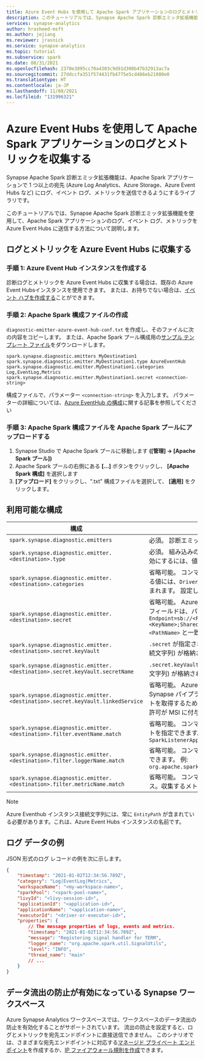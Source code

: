 ```yaml
---
title: Azure Event Hubs を使用して Apache Spark アプリケーションのログとメトリックを収集する
description: このチュートリアルでは、Synapse Apache Spark 診断エミッタ拡張機能を使用して、Apache Spark アプリケーションのログ、イベント ログ、メトリックを Azure Event Hubs に送信する方法について説明します。
services: synapse-analytics
author: hrasheed-msft
ms.author: jejiang
ms.reviewer: jrasnick
ms.service: synapse-analytics
ms.topic: tutorial
ms.subservice: spark
ms.date: 08/31/2021
ms.openlocfilehash: 2370e3895cc70a4303c9d91d300b47b32913ac7a
ms.sourcegitcommit: 27ddccfa351f574431fb4775e5cd486eb21080e0
ms.translationtype: HT
ms.contentlocale: ja-JP
ms.lasthandoff: 11/08/2021
ms.locfileid: "131996321"
---
```

# <a name="collect-your-apache-spark-applications-logs-and-metrics-using-azure-event-hubs"></a>Azure Event Hubs を使用して Apache Spark アプリケーションのログとメトリックを収集する 

Synapse Apache Spark 診断エミッタ拡張機能は、Apache Spark アプリケーションで 1 つ以上の宛先 (Azure Log Analytics、Azure Storage、Azure Event Hubs など) にログ、イベント ログ、メトリックを送信できるようにするライブラリです。 

このチュートリアルでは、Synapse Apache Spark 診断エミッタ拡張機能を使用して、Apache Spark アプリケーションのログ、イベント ログ、メトリックを Azure Event Hubs に送信する方法について説明します。

## <a name="collect-logs-and-metrics-to-azure-event-hubs"></a>ログとメトリックを Azure Event Hubs に収集する

### <a name="step-1-create-an-azure-event-hub-instance"></a>手順 1: Azure Event Hub インスタンスを作成する

診断ログとメトリックを Azure Event Hubs に収集する場合は、既存の Azure Event Hubsインスタンスを使用できます。
または、お持ちでない場合は、[イベント ハブを作成する](../../event-hubs/event-hubs-create.md)ことができます。

### <a name="step-2-create-an-apache-spark-configuration-file"></a>手順 2: Apache Spark 構成ファイルの作成

`diagnostic-emitter-azure-event-hub-conf.txt` を作成し、そのファイルに次の内容をコピーします。 または、Apache Spark プール構成用の[サンプル テンプレート ファイル](https://go.microsoft.com/fwlink/?linkid=2169375)をダウンロードします。

```
spark.synapse.diagnostic.emitters MyDestination1
spark.synapse.diagnostic.emitter.MyDestination1.type AzureEventHub
spark.synapse.diagnostic.emitter.MyDestination1.categories Log,EventLog,Metrics
spark.synapse.diagnostic.emitter.MyDestination1.secret <connection-string>
```

構成ファイルで、パラメーター `<connection-string>` を入力します。
パラメーターの詳細については、[Azure EventHub の構成](#available-configurations)に関する記事を参照してください

### <a name="step-3-upload-the-apache-spark-configuration-file-to-apache-spark-pool"></a>手順 3: Apache Spark 構成ファイルを Apache Spark プールにアップロードする

1. Synapse Studio で Apache Spark プールに移動します **([管理] -> [Apache Spark プール])**
2. Apache Spark プールの右側にある **[...]** ボタンをクリックし、 **[Apache Spark 構成]** を選択します
3. **[アップロード]** をクリックし、".txt" 構成ファイルを選択して、 **[適用]** をクリックします。

## <a name="available-configurations"></a>利用可能な構成

| 構成                                                               | 説明                                                                                                                                                                                          |
| --------------------------------------------------------------------------- | ---------------------------------------------------------------------------------------------------------------------------------------------------------------------------------------------------- |
| `spark.synapse.diagnostic.emitters`                                         | 必須。 診断エミッタのコンマ区切りの宛先名。                                                                                                                              |
| `spark.synapse.diagnostic.emitter.<destination>.type`                       | 必須。 組み込みの宛先の種類。 Azure Event Hubs の宛先を有効にするには、値を `AzureEventHub` にする必要があります。                                                                                    |
| `spark.synapse.diagnostic.emitter.<destination>.categories`                 | 省略可能。 コンマ区切りの選択されたログ カテゴリ。 指定できる値には、`DriverLog`、`ExecutorLog`、`EventLog`、`Metrics` が含まれます。 設定しない場合、既定値は **すべての** カテゴリです。              |
| `spark.synapse.diagnostic.emitter.<destination>.secret`                     | 省略可能。 Azure Eventhub インスタンスの接続文字列。 このフィールドは、パターン `Endpoint=sb://<FQDN>/;SharedAccessKeyName=<KeyName>;SharedAccessKey=<KeyValue>;EntityPath=<PathName>` と一致する必要があります |
| `spark.synapse.diagnostic.emitter.<destination>.secret.keyVault`            | `.secret` が指定されていない場合は必須です。 シークレット (接続文字列) が格納されている [Azure Key Vault](../../key-vault/general/overview.md) の名前。                                                                  |
| `spark.synapse.diagnostic.emitter.<destination>.secret.keyVault.secretName` | `.secret.keyVault` を指定した場合は必須。 シークレット (接続文字列) が格納されている Azure Key Vault のシークレット名。                                                                         |
| `spark.synapse.diagnostic.emitter.<destination>.secret.keyVault.linkedService` | 省略可能。 Azure Key Vault のリンクされたサービス名。 Synapse パイプラインで有効にした場合、AKV からシークレットを取得するために必要です。 (AKV に対する読み取りアクセス許可が MSI に付与されていることを確認してください)。 |
| `spark.synapse.diagnostic.emitter.<destination>.filter.eventName.match`     | 省略可能。 コンマ区切りの Spark イベント名。収集するイベントを指定できます。 例: `SparkListenerApplicationStart,SparkListenerApplicationEnd` |
| `spark.synapse.diagnostic.emitter.<destination>.filter.loggerName.match`    | 省略可能。 コンマ区切りの log4j ロガー名。収集するログを指定できます。 例: `org.apache.spark.SparkContext,org.example.Logger` |
| `spark.synapse.diagnostic.emitter.<destination>.filter.metricName.match`    | 省略可能。 コンマ区切りの Spark メトリック名のサフィックス。収集するメトリックを指定できます。 例: `jvm.heap.used` |


> [!NOTE]
>
> Azure Eventhub インスタンス接続文字列には、常に `EntityPath` が含まれている必要があります。これは、Azure Event Hubs インスタンスの名前です。

## <a name="log-data-sample"></a>ログ データの例

JSON 形式のログ レコードの例を次に示します。

```json
{
    "timestamp": "2021-01-02T12:34:56.789Z",
    "category": "Log|EventLog|Metrics",
    "workspaceName": "<my-workspace-name>",
    "sparkPool": "<spark-pool-name>",
    "livyId": "<livy-session-id>",
    "applicationId": "<application-id>",
    "applicationName": "<application-name>",
    "executorId": "<driver-or-executor-id>",
    "properties": {
        // The message properties of logs, events and metrics.
        "timestamp": "2021-01-02T12:34:56.789Z",
        "message": "Registering signal handler for TERM",
        "logger_name": "org.apache.spark.util.SignalUtils",
        "level": "INFO",
        "thread_name": "main"
        // ...
    }
}
```

## <a name="synapse-workspace-with-data-exfiltration-protection-enabled"></a>データ流出の防止が有効になっている Synapse ワークスペース

Azure Synapse Analytics ワークスペースでは、ワークスペースのデータ流出の防止を有効化することがサポートされています。 流出の防止を設定すると、ログとメトリックを宛先エンドポイントに直接送信できません。 このシナリオでは、さまざまな宛先エンドポイントに対応する[マネージド プライベート エンドポイント](../../synapse-analytics/security/synapse-workspace-managed-private-endpoints.md)を作成するか、[IP ファイアウォール規則を作成](../../synapse-analytics/security/synapse-workspace-ip-firewall.md)できます。




